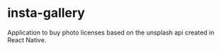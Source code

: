 # insta-gallery

Application to buy photo licenses based on the unsplash api created in React Native.

